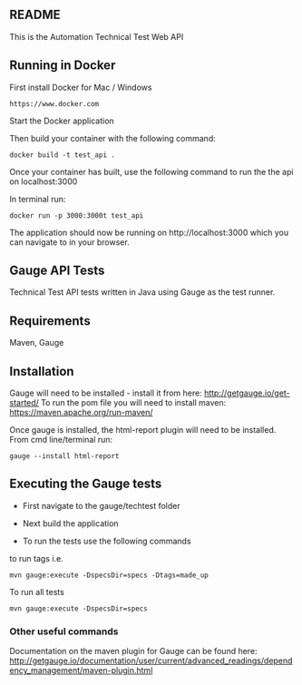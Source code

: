 ## README

This is the Automation Technical Test Web API


## Running in Docker

First install Docker for Mac / Windows

```
https://www.docker.com
```

Start the Docker application

Then build your container with the following command:

```
docker build -t test_api .
```

Once your container has built, use the following command to run the the api on localhost:3000

In terminal run:

```
docker run -p 3000:3000t test_api
```

The application should now be running on http://localhost:3000 which you can navigate to in your browser.


## Gauge API Tests
Technical Test API tests written in Java using Gauge as the test runner.

## Requirements
Maven, Gauge

## Installation
Gauge will need to be installed - install it from here: http://getgauge.io/get-started/
To run the pom file you will need to install maven: https://maven.apache.org/run-maven/

Once gauge is installed, the html-report plugin will need to be installed.  From cmd line/terminal run:

```
gauge --install html-report
```


## Executing the Gauge tests

* First navigate to the gauge/techtest folder

* Next build the application

* To run the tests use the following commands

to run tags i.e.

```
mvn gauge:execute -DspecsDir=specs -Dtags=made_up
```

To run all tests

```
mvn gauge:execute -DspecsDir=specs
```

### Other useful commands
Documentation on the maven plugin for Gauge can be found here: http://getgauge.io/documentation/user/current/advanced_readings/dependency_management/maven-plugin.html


